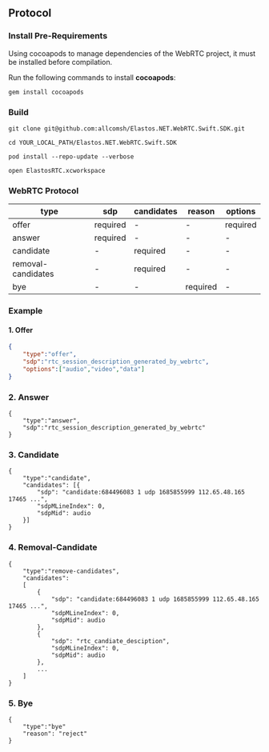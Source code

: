 ## Protocol

### Install Pre-Requirements
Using cocoapods to manage dependencies of the WebRTC project, it must be installed before compilation.

Run the following commands to install **cocoapods**:

```shell
gem install cocoapods
```

### Build
```
git clone git@github.com:allcomsh/Elastos.NET.WebRTC.Swift.SDK.git

cd YOUR_LOCAL_PATH/Elastos.NET.WebRTC.Swift.SDK

pod install --repo-update --verbose

open ElastosRTC.xcworkspace

```

### WebRTC Protocol

| type               | sdp      | candidates | reason   | options  |
|--------------------|----------|------------|----------|----------|
| offer              | required | -          | -        | required |
| answer             | required | -          | -        | -        |
| candidate          | -        | required   | -        | -        |
| removal-candidates | -        | required   | -        | -        |
| bye                | -        | -          | required | -        |

### Example
#### 1. Offer

```json
{
	"type":"offer",
	"sdp":"rtc_session_description_generated_by_webrtc",
	"options":["audio","video","data"]
}
```
### 2. Answer
```
{
	"type":"answer",
	"sdp":"rtc_session_description_generated_by_webrtc"
}
```
### 3. Candidate

```
{
	"type":"candidate",
	"candidates": [{
		"sdp": "candidate:684496083 1 udp 1685855999 112.65.48.165 17465 ...",
		"sdpMLineIndex": 0,
		"sdpMid": audio
	}]
}
```
### 4. Removal-Candidate

```
{
	"type":"remove-candidates",
	"candidates": 
	[
		{
			"sdp": "candidate:684496083 1 udp 1685855999 112.65.48.165 17465 ...",
			"sdpMLineIndex": 0,
			"sdpMid": audio
		}, 
		{
			"sdp": "rtc_candiate_desciption",
			"sdpMLineIndex": 0,
			"sdpMid": audio
		}, 
		...
	]
}
```
### 5. Bye

```
{
	"type":"bye"
	"reason": "reject"
}
```
